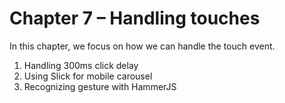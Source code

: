 # Chapter 7 – Handling touches

In this chapter, we focus on how we can handle the touch event.

1. Handling 300ms click delay
2. Using Slick for mobile carousel
3. Recognizing gesture with HammerJS